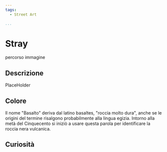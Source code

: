 ```yaml
---
tags:
  - Street Art

...
```


# Stray

percorso immagine

## Descrizione

PlaceHolder

## Colore

Il nome "Basalto" deriva dal latino basaltes, "roccia molto dura", anche se le origini del termine risalgono probabilmente alla lingua egizia. Intorno alla metà del Cinquecento si iniziò a usare questa parola per identificare la roccia nera vulcanica.

## Curiosità